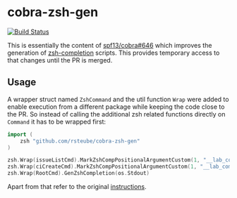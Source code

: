# cobra-zsh-gen

[![Build Status](https://travis-ci.org/rsteube/cobra-zsh-gen.svg?branch=master)](https://travis-ci.org/rsteube/cobra-zsh-gen)

This is essentially the content of [spf13/cobra#646](https://github.com/spf13/cobra/pull/646) which improves the generation of [zsh-completion](https://github.com/zsh-users/zsh-completions/blob/master/zsh-completions-howto.org) scripts. This provides temporary access to that changes until the PR is merged.

## Usage

A wrapper struct named `ZshCommand` and the util function `Wrap` were added to enable execution from a different package while keeping the code close to the PR. So instead of calling the additional zsh related functions directly on `Command` it has to be wrapped first:

```go
import (
    zsh "github.com/rsteube/cobra-zsh-gen"
)

zsh.Wrap(issueListCmd).MarkZshCompPositionalArgumentCustom(1, "__lab_completion_remote")
zsh.Wrap(ciCreateCmd).MarkZshCompPositionalArgumentCustom(1, "__lab_completion_remote_branches origin")
zsh.Wrap(RootCmd).GenZshCompletion(os.Stdout)
```

Apart from that refer to the original [instructions](zsh_completions.md).

